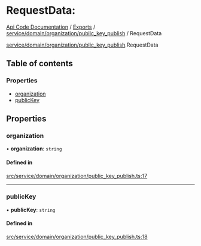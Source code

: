 # RequestData: 
 
[Api Code Documentation](../README.md) / [Exports](../modules.md) / [service/domain/organization/public\_key\_publish](../modules/service_domain_organization_public_key_publish.md) / RequestData

[service/domain/organization/public\_key\_publish](../modules/service_domain_organization_public_key_publish.md).RequestData

## Table of contents

### Properties

- [organization](service_domain_organization_public_key_publish.RequestData.md#organization)
- [publicKey](service_domain_organization_public_key_publish.RequestData.md#publickey)

## Properties

### organization

• **organization**: `string`

#### Defined in

[src/service/domain/organization/public_key_publish.ts:17](https://github.com/openkfw/TruBudget/blob/e3c318d/api/src/service/domain/organization/public_key_publish.ts#L17)

___

### publicKey

• **publicKey**: `string`

#### Defined in

[src/service/domain/organization/public_key_publish.ts:18](https://github.com/openkfw/TruBudget/blob/e3c318d/api/src/service/domain/organization/public_key_publish.ts#L18)
